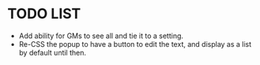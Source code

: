 # TODO LIST
- Add ability for GMs to see all and tie it to a setting.
- Re-CSS the popup to have a button to edit the text, and display as a list by default until then.